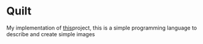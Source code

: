 # Quilt
My implementation of [this](http://ozark.hendrix.edu/~yorgey/360/projects/Quilt.html)project, this is a simple programming language to describe and create simple images
